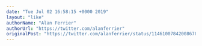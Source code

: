```yaml
---
date: "Tue Jul 02 16:58:15 +0000 2019"
layout: "like"
authorName: "Alan Ferrier"
authorUrl: "https://twitter.com/alanferrier"
originalPost: "https://twitter.com/alanferrier/status/1146100784200867842"
---
```

